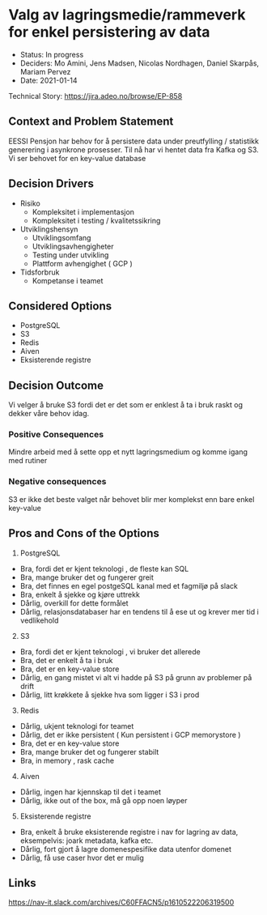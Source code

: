 # Valg av lagringsmedie/rammeverk for enkel persistering av data

* Status: In progress
* Deciders: Mo Amini, Jens Madsen, Nicolas Nordhagen, Daniel Skarpås, Mariam Pervez
* Date: 2021-01-14

Technical Story: https://jira.adeo.no/browse/EP-858 

## Context and Problem Statement
EESSI Pensjon har behov for å persistere data under preutfylling / statistikk generering i asynkrone prosesser. Til nå har vi hentet data fra Kafka og S3. 
Vi ser behovet for en key-value database

## Decision Drivers

* Risiko
    * Kompleksitet i implementasjon
    * Kompleksitet i testing / kvalitetssikring
* Utviklingshensyn
    * Utviklingsomfang
    * Utviklingsavhengigheter
    * Testing under utvikling
    * Plattform avhengighet ( GCP )
* Tidsforbruk
    * Kompetanse i teamet

## Considered Options

* PostgreSQL
* S3
* Redis
* Aiven
* Eksisterende registre


## Decision Outcome
Vi velger å bruke S3 fordi det er det som er enklest å ta i bruk raskt og dekker våre behov idag.

### Positive Consequences
Mindre arbeid med å sette opp et nytt lagringsmedium og komme igang med rutiner

### Negative consequences
S3 er ikke det beste valget når behovet blir mer komplekst enn bare enkel key-value

## Pros and Cons of the Options

1. PostgreSQL

* Bra, fordi det er kjent teknologi , de fleste kan SQL 
* Bra, mange bruker det og fungerer greit
* Bra, det finnes en egel postgeSQL kanal med et fagmiljø på slack
* Bra, enkelt å sjekke og kjøre uttrekk
* Dårlig, overkill for dette formålet
* Dårlig, relasjonsdatabaser har en tendens til å ese ut og krever mer tid i vedlikehold


2. S3

* Bra, fordi det er kjent teknologi , vi bruker det allerede
* Bra, det er enkelt å ta i bruk
* Bra, det er en key-value store
* Dårlig, en gang mistet vi alt vi hadde på S3 på grunn av problemer på drift
* Dårlig, litt krøkkete å sjekke hva som ligger i S3 i prod

3. Redis

* Dårlig, ukjent teknologi for teamet
* Dårlig, det er ikke persistent ( Kun persistent i GCP memorystore )
* Bra, det er en key-value store
* Bra, mange bruker det og fungerer stabilt
* Bra, in memory , rask cache

4. Aiven

* Dårlig, ingen har kjennskap til det i teamet
* Dårlig, ikke out of the box, må gå opp noen løyper

5. Eksisterende registre

* Bra, enkelt å bruke eksisterende registre i nav for lagring av data, eksempelvis: joark metadata, kafka etc.
* Dårlig, fort gjort å lagre domenespesifike data utenfor domenet
* Dårlig, få use caser hvor det er mulig


## Links 

https://nav-it.slack.com/archives/C60FFACN5/p1610522206319500
